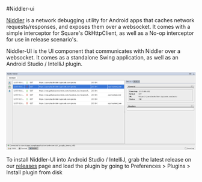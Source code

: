 #Niddler-ui

[Niddler](https://github.com/icapps/niddler) is a network debugging utility for Android apps that caches network requests/responses, and exposes them over a websocket. It comes with a simple interceptor for Square's OkHttpClient, as well as a No-op interceptor for use in release scenario's.

Niddler-UI is the UI component that communicates with Niddler over a websocket. It comes as a standalone Swing application, as well as an Android Studio / IntelliJ plugin.

![Picture](screenshot.png)

To install Niddler-UI into Android Studio / IntelliJ, grab the latest release on our [releases](https://github.com/icapps/niddler-ui/releases) page and load the plugin by going to Preferences > Plugins > Install plugin from disk
